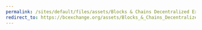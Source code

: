 ```yaml
---
permalink: /sites/default/files/assets/Blocks & Chains Decentralized Exchange.pdf
redirect_to: https://bcexchange.org/assets/Blocks_&_Chains_Decentralized_Exchange.pdf
---
```

